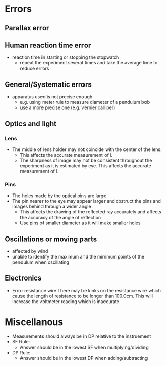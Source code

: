 # Errors

## Parallax error

## Human reaction time error

- reaction time in starting or stopping the stopwatch
	- repeat the experiment several times and take the average time to reduce errors

## General/Systematic errors

- apparatus used is not precise enough
	- e.g. using meter rule to measure diameter of a pendulum bob
	- use a more precise one (e.g. vernier calliper)

## Optics and light

### Lens

- The middle of lens holder may not coincide with the center of the lens.
	- This affects the accurate measurement of l.
	- The sharpness of image may not be consistent throughout the experiment as it is estimated by eye. This affects the accurate measurement of l.

### Pins

- The holes made by the optical pins are large
- The pin nearer to the eye may appear larger and obstruct the pins and images behind through a wider angle
	- This affects the drawing of the reflected ray accurately and affects the accuracy of the angle of reflection
	- Use pins of smaller diameter as it will make smaller holes

## Oscillations or moving parts

- affected by wind
- unable to identify the maximum and the minimum points of the pendulum when oscillating

## Electronics

- Error resistance wire
    There may be kinks on the resistance wire which cause the length of resistance to be longer than 100.0cm. This will increase the voltmeter reading which is inaccurate

# Miscellanous

- Measurements should always be in DP relative to the instruement
- SF Rule:
	- Answer should be in the lowest SF when multiplying/dividing
- DP Rule:
	- Answer should be in the lowest DP when adding/subtracting
